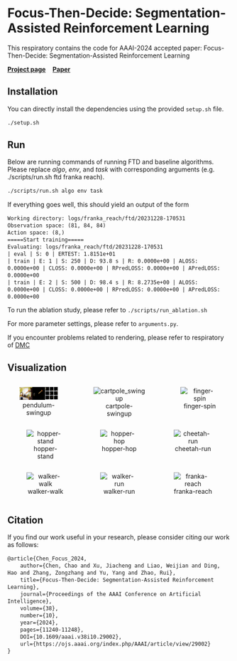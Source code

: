 # Focus-Then-Decide: Segmentation-Assisted Reinforcement Learning #

This respiratory contains the code for AAAI-2024 accepted paper: Focus-Then-Decide: Segmentation-Assisted Reinforcement Learning

[**Project page**](https://www.lamda.nju.edu.cn/chenc/FTD.html) &nbsp;&nbsp;&nbsp;[**Paper**]()

## Installation ##

You can directly install the dependencies using the provided `setup.sh` file.

```sh
./setup.sh
```

## Run ##

Below are running commands of running FTD and baseline algorithms. Please replace *algo*, *env*, and *task* with corresponding arguments 
(e.g. ./scripts/run.sh ftd franka reach). 

```sh
./scripts/run.sh algo env task
```

If everything goes well, this should yield an output of the form
```
Working directory: logs/franka_reach/ftd/20231228-170531
Observation space: (81, 84, 84)
Action space: (8,)
=====Start training=====
Evaluating: logs/franka_reach/ftd/20231228-170531
| eval | S: 0 | ERTEST: 1.8151e+01
| train | E: 1 | S: 250 | D: 93.8 s | R: 0.0000e+00 | ALOSS: 0.0000e+00 | CLOSS: 0.0000e+00 | RPredLOSS: 0.0000e+00 | APredLOSS: 0.0000e+00
| train | E: 2 | S: 500 | D: 98.4 s | R: 8.2735e+00 | ALOSS: 0.0000e+00 | CLOSS: 0.0000e+00 | RPredLOSS: 0.0000e+00 | APredLOSS: 0.0000e+00
```

To run the ablation study, please refer to `./scripts/run_ablation.sh`

For more parameter settings, please refer to `arguments.py`.

If you encounter problems related to rendering, please refer to respiratory of 
[DMC](https://github.com/google-deepmind/dm_control)

## Visualization
<div style="display: flex; justify-content: center;">
    <div style="flex: 0 0 33%; text-align: center;">
        <figure>
            <img src="./videos/pendulum_swingup.gif" alt="pendulum_swingup" style="width: 100%;">
            <figcaption>pendulum-swingup</figcaption>
        </figure>
    </div>
    <div style="flex: 0 0 33%; text-align: center;">
        <figure>
            <img src="./videos/cartpole_swingup.gif" alt="cartpole_swingup" style="width: 100%;">
            <figcaption>cartpole-swingup</figcaption>
        </figure>
    </div>
    <div style="flex: 0 0 33%; text-align: center;">
        <figure>
            <img src="./videos/finger-spin.gif" alt="finger-spin" style="width: 100%;">
            <figcaption>finger-spin</figcaption>
        </figure>
    </div>
</div>

<div style="display: flex; justify-content: center;">
    <div style="flex: 0 0 33%; text-align: center;">
        <figure>
            <img src="./videos/hopper_stand.gif" alt="hopper-stand" style="width: 100%;">
            <figcaption>hopper-stand</figcaption>
        </figure>
    </div>
    <div style="flex: 0 0 33%; text-align: center;">
        <figure>
            <img src="./videos/hopper_hop.gif" alt="hopper-hop" style="width: 100%;">
            <figcaption>hopper-hop</figcaption>
        </figure>
    </div>
    <div style="flex: 0 0 33%; text-align: center;">
        <figure>
            <img src="./videos/cheetah_run.gif" alt="cheetah-run" style="width: 100%;">
            <figcaption>cheetah-run</figcaption>
        </figure>
    </div>
</div>

<div style="display: flex; justify-content: center;">
    <div style="flex: 0 0 33%; text-align: center;">
        <figure>
            <img src="./videos/walker-walk.gif" alt="walker-walk" style="width: 100%;">
            <figcaption>walker-walk</figcaption>
        </figure>
    </div>
    <div style="flex: 0 0 33%; text-align: center;">
        <figure>
            <img src="./videos/walker_run.gif" alt="walker-run" style="width: 100%;">
            <figcaption>walker-run</figcaption>
        </figure>
    </div>
    <div style="flex: 0 0 33%; text-align: center;">
        <figure>
            <img src="./videos/franka_reach.gif" alt="franka-reach" style="width: 100%;">
            <figcaption>franka-reach</figcaption>
        </figure>
    </div>
</div>

## Citation ##

If you find our work useful in your research, please consider citing our work as follows:
```
@article{Chen_Focus_2024,
    author={Chen, Chao and Xu, Jiacheng and Liao, Weijian and Ding, Hao and Zhang, Zongzhang and Yu, Yang and Zhao, Rui},
    title={Focus-Then-Decide: Segmentation-Assisted Reinforcement Learning}, 
    journal={Proceedings of the AAAI Conference on Artificial Intelligence},
    volume={38}, 
    number={10}, 
    year={2024},
    pages={11240-11248},
    DOI={10.1609/aaai.v38i10.29002},
    url={https://ojs.aaai.org/index.php/AAAI/article/view/29002}
}
```